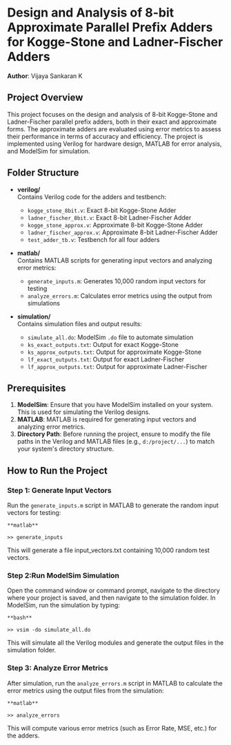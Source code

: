 # Design and Analysis of 8-bit Approximate Parallel Prefix Adders for Kogge-Stone and Ladner-Fischer Adders

**Author**: Vijaya Sankaran K

## Project Overview
This project focuses on the design and analysis of 8-bit Kogge-Stone and Ladner-Fischer parallel prefix adders, both in their exact and approximate forms. The approximate adders are evaluated using error metrics to assess their performance in terms of accuracy and efficiency. The project is implemented using Verilog for hardware design, MATLAB for error analysis, and ModelSim for simulation.

## Folder Structure

- **verilog/**  
  Contains Verilog code for the adders and testbench:
  - `kogge_stone_8bit.v`: Exact 8-bit Kogge-Stone Adder  
  - `ladner_fischer_8bit.v`: Exact 8-bit Ladner-Fischer Adder  
  - `kogge_stone_approx.v`: Approximate 8-bit Kogge-Stone Adder  
  - `ladner_fischer_approx.v`: Approximate 8-bit Ladner-Fischer Adder  
  - `test_adder_tb.v`: Testbench for all four adders  

- **matlab/**  
  Contains MATLAB scripts for generating input vectors and analyzing error metrics:
  - `generate_inputs.m`: Generates 10,000 random input vectors for testing  
  - `analyze_errors.m`: Calculates error metrics using the output from simulations  

- **simulation/**  
  Contains simulation files and output results:
  - `simulate_all.do`: ModelSim `.do` file to automate simulation  
  - `ks_exact_outputs.txt`: Output for exact Kogge-Stone  
  - `ks_approx_outputs.txt`: Output for approximate Kogge-Stone  
  - `lf_exact_outputs.txt`: Output for exact Ladner-Fischer  
  - `lf_approx_outputs.txt`: Output for approximate Ladner-Fischer  

## Prerequisites

1. **ModelSim**: Ensure that you have ModelSim installed on your system. This is used for simulating the Verilog designs.
2. **MATLAB**: MATLAB is required for generating input vectors and analyzing error metrics.
3. **Directory Path**: Before running the project, ensure to modify the file paths in the Verilog and MATLAB files (e.g., `d:/project/...`) to match your system's directory structure.

## How to Run the Project

### Step 1: Generate Input Vectors
Run the `generate_inputs.m` script in MATLAB to generate the random input vectors for testing:

```**matlab**```
```
>> generate_inputs
```
This will generate a file input_vectors.txt containing 10,000 random test vectors.
### Step 2:Run ModelSim Simulation
Open the command window or command prompt, navigate to the directory where your project is saved, and then navigate to the simulation folder. In ModelSim, run the simulation by typing:

```**bash**```
```
>> vsim -do simulate_all.do
```
This will simulate all the Verilog modules and generate the output files in the simulation folder.

### Step 3: Analyze Error Metrics
After simulation, run the `analyze_errors.m` script in MATLAB to calculate the error metrics using the output files from the simulation:

```**matlab**```
```
>> analyze_errors
```
This will compute various error metrics (such as Error Rate, MSE, etc.) for the adders.

